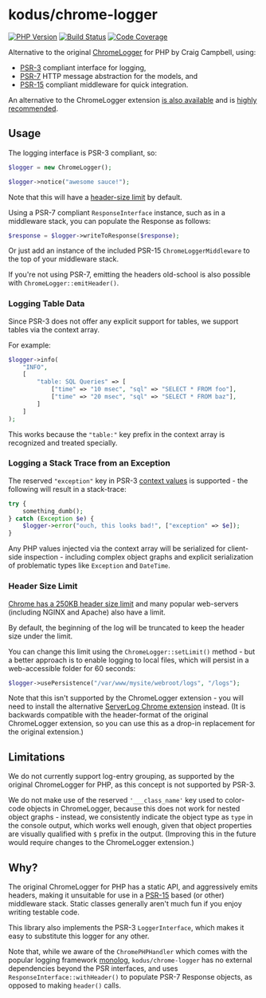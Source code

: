 kodus/chrome-logger
===================

[![PHP Version](https://img.shields.io/badge/php-7.0%2B-blue.svg)](https://packagist.org/packages/kodus/chrome-logger)
[![Build Status](https://travis-ci.org/kodus/chrome-logger.svg?branch=master)](https://travis-ci.org/kodus/chrome-logger)
[![Code Coverage](https://scrutinizer-ci.com/g/kodus/chrome-logger/badges/coverage.png?b=master)](https://scrutinizer-ci.com/g/kodus/chrome-logger/?branch=master)

Alternative to the original [ChromeLogger](https://craig.is/writing/chrome-logger) for PHP by Craig Campbell, using:

 * [PSR-3](http://www.php-fig.org/psr/psr-3/) compliant interface for logging,
 * [PSR-7](http://www.php-fig.org/psr/psr-7/) HTTP message abstraction for the models, and
 * [PSR-15](https://www.php-fig.org/psr/psr-15/) compliant middleware for quick integration.

An alternative to the ChromeLogger extension [is also available](http://github.com/mindplay-dk/server-log)
and is [highly recommended](#header-size-limit).

## Usage

The logging interface is PSR-3 compliant, so:

```php
$logger = new ChromeLogger();

$logger->notice("awesome sauce!");
```

Note that this will have a [header-size limit](#header-size-limit) by default.

Using a PSR-7 compliant `ResponseInterface` instance, such as in a middleware stack, you can populate
the Response as follows:

```php
$response = $logger->writeToResponse($response);
```

Or just add an instance of the included PSR-15 `ChromeLoggerMiddleware` to the top of your middleware stack.

If you're not using PSR-7, emitting the headers old-school is also possible with `ChromeLogger::emitHeader()`.

### Logging Table Data

Since PSR-3 does not offer any explicit support for tables, we support tables via the context array.

For example:

```php
$logger->info(
    "INFO",
    [
        "table: SQL Queries" => [
            ["time" => "10 msec", "sql" => "SELECT * FROM foo"],
            ["time" => "20 msec", "sql" => "SELECT * FROM baz"],
        ]
    ]
);
```

This works because the `"table:"` key prefix in the context array is recognized and treated specially.

### Logging a Stack Trace from an Exception

The reserved `"exception"` key in PSR-3 [context values](http://www.php-fig.org/psr/psr-3/#1-3-context) is supported -
the following will result in a stack-trace:

```php
try {
    something_dumb();
} catch (Exception $e) {
    $logger->error("ouch, this looks bad!", ["exception" => $e]);
}
```

Any PHP values injected via the context array will be serialized for client-side inspection - including complex
object graphs and explicit serialization of problematic types like `Exception` and `DateTime`.


<a name="header-size-limit"></a>
### Header Size Limit

[Chrome has a 250KB header size limit](https://cs.chromium.org/chromium/src/net/http/http_stream_parser.h?q=ERR_RESPONSE_HEADERS_TOO_BIG&sq=package:chromium&dr=C&l=159)
and many popular web-servers (including NGINX and Apache) also have a limit.

By default, the beginning of the log will be truncated to keep the header size under the limit.

You can change this limit using the `ChromeLogger::setLimit()` method - but a better approach is
to enable logging to local files, which will persist in a web-accessible folder for 60 seconds:

```php
$logger->usePersistence("/var/www/mysite/webroot/logs", "/logs");
```

Note that this isn't supported by the ChromeLogger extension - you will need to install the alternative
[ServerLog Chrome extension](http://github.com/mindplay-dk/server-log) instead. (It is backwards
compatible with the header-format of the original ChromeLogger extension, so you can use this as
a drop-in replacement for the original extension.)


## Limitations

We do not currently support log-entry grouping, as supported by the original ChromeLogger for PHP, as
this concept is not supported by PSR-3.

We do not make use of the reserved `'___class_name'` key used to color-code objects in ChromeLogger, because this
does not work for nested object graphs - instead, we consistently indicate the object type as `type` in the console
output, which works well enough, given that object properties are visually qualified with `$` prefix in the output.
(Improving this in the future would require changes to the ChromeLogger extension.)


## Why?

The original ChromeLogger for PHP has a static API, and aggressively emits headers, making it unsuitable
for use in a [PSR-15](https://github.com/http-interop/http-middleware) based (or other) middleware stack.
Static classes generally aren't much fun if you enjoy writing testable code.

This library also implements the PSR-3 `LoggerInterface`, which makes it easy to substitute this logger
for any other.

Note that, while we aware of the `ChromePHPHandler` which comes with the popular logging framework
[monolog](https://github.com/Seldaek/monolog/), `kodus/chrome-logger` has no external dependencies
beyond the PSR interfaces, and uses `ResponseInterface::withHeader()` to populate PSR-7 Response objects,
as opposed to making `header()` calls.
